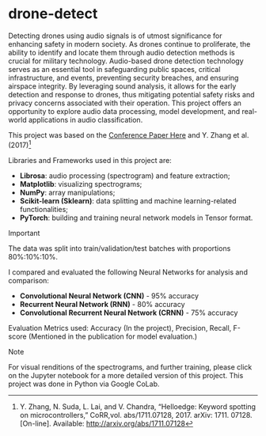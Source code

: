 # drone-detect

Detecting drones using audio signals is of utmost significance for enhancing safety in modern society. As drones continue to proliferate, the ability to identify and locate them through audio detection methods is crucial for military technology. Audio-based drone detection technology serves as an essential tool in safeguarding public spaces, critical infrastructure, and events, preventing security breaches, and ensuring airspace integrity. By leveraging sound analysis, it allows for the early detection and response to drones, thus mitigating potential safety risks and privacy concerns associated with their operation. This project offers an opportunity to explore audio data processing, model development, and real-world applications in audio classification.

This project was based on the [Conference Paper Here](https://www.researchgate.net/publication/332727775_Audio_Based_Drone_Detection_and_Identification_using_Deep_Learning) and Y. Zhang et al. (2017)[^1]

Libraries and Frameworks used in this project are:

* **Librosa**: audio processing (spectrogram) and feature extraction;
* **Matplotlib**: visualizing spectrograms;
* **NumPy**: array manipulations;
* **Scikit-learn (Sklearn)**: data splitting and machine learning-related functionalities;
* **PyTorch**: building and training neural network models in Tensor format.

>[!IMPORTANT]
> The data was split into train/validation/test batches with proportions 80%:10%:10%.

I compared and evaluated the following Neural Networks for analysis and comparison:

* **Convolutional Neural Network (CNN)** - 95% accuracy
* **Recurrent Neural Network (RNN)** - 80% accuracy
* **Convolutional Recurrent Neural Network (CRNN)** - 75% accuracy
  
 Evaluation Metrics used: Accuracy (In the project), Precision, Recall, F-score (Mentioned in the publication for model evaluation.)

 >[!NOTE]
> For visual renditions of the spectrograms, and further training, please click on the Jupyter notebook for a more detailed version of this project.
> This project was done in Python via Google CoLab.

[^1]: Y. Zhang, N. Suda, L. Lai, and V. Chandra, “Helloedge: Keyword spotting on microcontrollers,” CoRR,vol. abs/1711.07128, 2017. arXiv: 1711. 07128. [On-line]. Available: http://arxiv.org/abs/1711.07128
